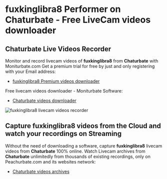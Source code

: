 # fuxkinglibra8 Performer on Chaturbate - Free LiveCam videos downloader

## Chaturbate Live Videos Recorder

Monitor and record livecam videos of **fuxkinglibra8** from **Chaturbate** with Moniturbate.com
Get a premium trial for free by just and only registering with your Email address:
* [fuxkinglibra8 Premium videos downloader](https://moniturbate.com/request-demo-licence-key.html)

Free livecam videos downloader - Moniturbate Software:
* [Chaturbate videos downloader](https://moniturbate.com/moniturbate-download-software.html)

![fuxkinglibra8 livecam videos recorder](https://peachurnet.com/templates/moniturbate-software.png)


## Capture fuxkinglibra8 videos from the Cloud and watch your recordings on Streaming

Without the need of downloading a software, capture **fuxkinglibra8** livecam videos from **Chaturbate** 100% online.
Watch Livecam archives from **Chaturbate** unlimitedly from thousands of existing recordings, only on Peachurbate.com and its websites network:
* [Chaturbate videos archives](https://peachurnet.com/)
